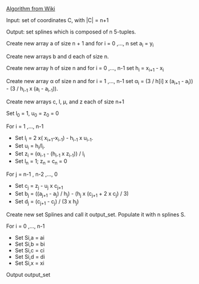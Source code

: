[Algorithm from Wiki](http://en.wikipedia.org/w/index.php?title=Spline_%28mathematics%29&oldid=288288033#Algorithm_for_computing_natural_cubic_splines)

Input: set of coordinates C, with |C| = n+1

Output: set splines which is composed of n 5-tuples.

Create new array a of size n + 1 and for i = 0 ,..., n set a<sub>i</sub> = y<sub>i</sub>

Create new arrays b and d each of size n.

Create new array h of size n and for i = 0 ,..., n-1 set h<sub>i</sub> = x<sub>i+1</sub> - x<sub>i</sub>

Create new array α of size n and for i = 1 ,..., n-1 set α<sub>i</sub> = (3 / h[i] x (a<sub>i+1</sub> - a<sub>i</sub>)) - (3 / h<sub>i-1</sub> x (a<sub>i</sub> - a<sub>i-1</sub>)).

Create new arrays c, l, μ, and z each of size n+1

Set l<sub>0</sub> = 1, u<sub>0</sub> = z<sub>0</sub> = 0

For i = 1 ,..., n-1
* Set l<sub>i</sub> = 2 x( x<sub>i+1</sub>-x<sub>i-1</sub>) - h<sub>i-1</sub> x u<sub>i-1</sub>.
* Set u<sub>i</sub> = h<sub>i</sub>/l<sub>i</sub>.
* Set z<sub>i</sub> = (α<sub>i-1</sub> - (h<sub>i-1</sub> x z<sub>i-1</sub>)) / l<sub>i</sub>
* Set l<sub>n</sub> = 1; z<sub>n</sub> = c<sub>n</sub> = 0

For  j = n-1 , n-2 ,..., 0 
* Set c<sub>j</sub> = z<sub>j</sub> - u<sub>j</sub> x c<sub>j+1</sub>
* Set b<sub>j</sub> = ((a<sub>j+1</sub> - a<sub>j</sub>) / h<sub>j</sub>) - (h<sub>j</sub> x (c<sub>j+1</sub> + 2 x c<sub>j</sub>) / 3)
* Set d<sub>j</sub> = (c<sub>j+1</sub> - c<sub>j</sub>) / (3 x h<sub>j</sub>)

Create new set Splines and call it output_set. Populate it with n splines S.

For i = 0 ,..., n-1
* Set Si,a = ai
* Set Si,b = bi
* Set Si,c = ci
* Set Si,d = di
* Set Si,x = xi

Output output_set